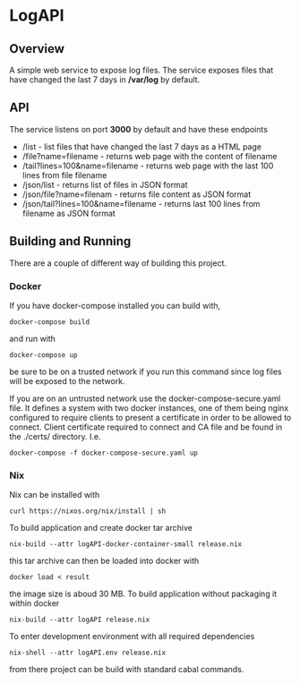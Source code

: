 # LogAPI

## Overview
A simple web service to expose log files. 
The service exposes files that have changed the last 7 days in **/var/log** by default.

## API
The service listens on port **3000** by default and have these endpoints
* /list - list files that have changed the last 7 days as a HTML page
* /file?name=filename - returns web page with the content of filename
* /tail?lines=100&name=filename - returns web page with the last 100 lines from file filename
* /json/list - returns list of files in JSON format
* /json/file?name=filenam - returns file content as JSON format
* /json/tail?lines=100&name=filename - returns last 100 lines from filename as JSON format


## Building and Running
There are a couple of different way of building this project.

### Docker
If you have docker-compose installed you can build with,
```
docker-compose build
```
and run with
```
docker-compose up
```
be sure to be on a trusted network if you run this command since log files will be exposed to the network.

If you are on an untrusted network use the docker-compose-secure.yaml file. It defines a system with two docker instances, one of them being nginx configured to require clients to present a certificate in order to be allowed to connect. Client certificate required to connect and CA file and be found in the ./certs/ directory. I.e.
```
docker-compose -f docker-compose-secure.yaml up
```

### Nix
Nix can be installed with
```
curl https://nixos.org/nix/install | sh
```
To build application and create docker tar archive
```
nix-build --attr logAPI-docker-container-small release.nix
```
this tar archive can then be loaded into docker with
```
docker load < result
```
the image size is aboud 30 MB.
To build application without packaging it within docker
```
nix-build --attr logAPI release.nix
```
To enter development environment with all required dependencies
```
nix-shell --attr logAPI.env release.nix
```
from there project can be build with standard cabal commands.


